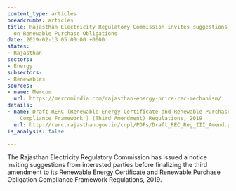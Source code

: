 ```yaml
---
content_type: articles
breadcrumbs: articles
title: Rajasthan Electricity Regulatory Commission invites suggestions for regulations
  on Renewable Purchase Obligations
date: 2019-02-13 05:00:00 +0000
states:
- Rajasthan
sectors:
- Energy
subsectors:
- Renewables
sources:
- name: Mercom
  url: https://mercomindia.com/rajasthan-energy-price-rec-mechanism/
details:
- name: Draft RERC (Renewable Energy Certificate and Renewable Purchase Obligation
    Compliance Framework ) (Third Amendment) Regulations, 2019
  url: http://rerc.rajasthan.gov.in/cnpl/PDFs/Draft_REC_Reg_III_Amend.pdf
is_analysis: false

---
```

The Rajasthan Electricity Regulatory Commission has issued a notice inviting suggestions from interested parties before finalizing the third amendment to its Renewable Energy Certificate and Renewable Purchase Obligation Compliance Framework Regulations, 2019.